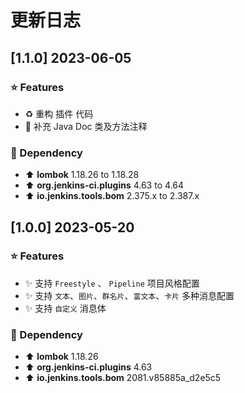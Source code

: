 # 更新日志

## [1.1.0] 2023-06-05

### ⭐ Features

- ♻️ 重构 插件 代码
- 📝 补充 Java Doc 类及方法注释

### 🔨 Dependency

- ⬆️ **lombok** 1.18.26 to 1.18.28
- ⬆️ **org.jenkins-ci.plugins**  4.63 to 4.64
- ⬆️ **io.jenkins.tools.bom**  2.375.x to 2.387.x

## [1.0.0] 2023-05-20

### ⭐ Features

- ✨ 支持 `Freestyle` 、 `Pipeline` 项目风格配置
- ✨ 支持 `文本`、`图片`、`群名片`、`富文本`、`卡片` 多种消息配置
- ✨ 支持 `自定义` 消息体

### 🔨 Dependency

- ⬆️ **lombok** 1.18.26
- ⬆️ **org.jenkins-ci.plugins**  4.63
- ⬆️ **io.jenkins.tools.bom**  2081.v85885a_d2e5c5
